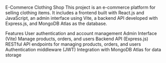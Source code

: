 E-Commerce Clothing Shop
This project is an e-commerce platform for selling clothing items. 
It includes a frontend built with React.js and JavaScript, an admin interface using Vite, a backend API developed with Express.js, and MongoDB Atlas as the database.

Features
User authentication and account management
Admin Interface (Vite)
Manage products, orders, and users
Backend API (Express.js)
RESTful API endpoints for managing products, orders, and users
Authentication middleware (JWT)
Integration with MongoDB Atlas for data storage
